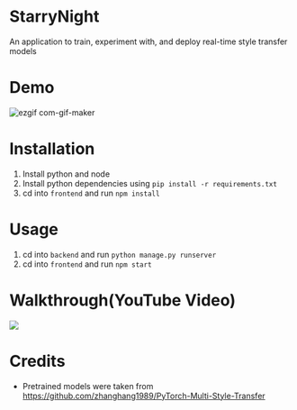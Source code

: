 # StarryNight

An application to train, experiment with, and deploy real-time style transfer models

# Demo
![ezgif com-gif-maker](https://user-images.githubusercontent.com/15766192/141136055-0bd08f88-2445-421a-bcfc-05680daa4730.gif)

# Installation

1. Install python and node
2. Install python dependencies using `pip install -r requirements.txt`
3. cd into `frontend` and run `npm install`

# Usage

1. cd into `backend` and run `python manage.py runserver`
2. cd into `frontend` and run `npm start`

# Walkthrough(YouTube Video)
[![](https://img.youtube.com/vi/EddMbohoZZc/0.jpg)](https://www.youtube.com/watch?v=EddMbohoZZc)


# Credits
* Pretrained models were taken from https://github.com/zhanghang1989/PyTorch-Multi-Style-Transfer
